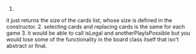 1.
it just returns the size of the cards list, whose size is defined in the constructor.
2.
selecting cards and replacing cards is the same for each game
3.
it would be able to call isLegal and anotherPlayIsPossible but you would lose some of the functionality in the board class itself that isn't abstract or final.

